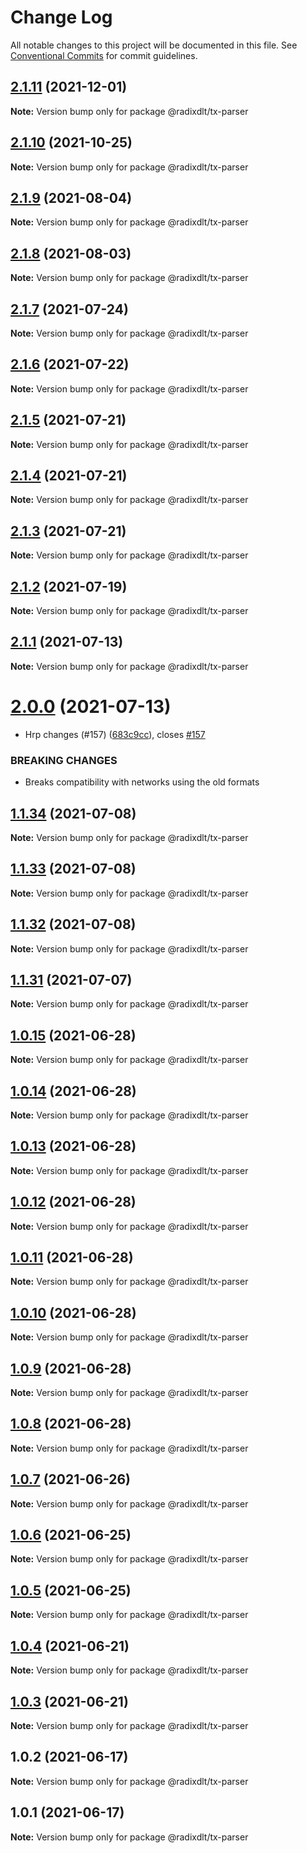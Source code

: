 # Change Log

All notable changes to this project will be documented in this file.
See [Conventional Commits](https://conventionalcommits.org) for commit guidelines.

## [2.1.11](https://github.com/radixdlt/radixdlt-javascript/compare/@radixdlt/tx-parser@2.1.10...@radixdlt/tx-parser@2.1.11) (2021-12-01)

**Note:** Version bump only for package @radixdlt/tx-parser





## [2.1.10](https://github.com/radixdlt/radixdlt-javascript/compare/@radixdlt/tx-parser@2.1.9...@radixdlt/tx-parser@2.1.10) (2021-10-25)

**Note:** Version bump only for package @radixdlt/tx-parser





## [2.1.9](https://github.com/radixdlt/radixdlt-javascript/compare/@radixdlt/tx-parser@2.1.8...@radixdlt/tx-parser@2.1.9) (2021-08-04)

**Note:** Version bump only for package @radixdlt/tx-parser





## [2.1.8](https://github.com/radixdlt/radixdlt-javascript/compare/@radixdlt/tx-parser@2.1.7...@radixdlt/tx-parser@2.1.8) (2021-08-03)

**Note:** Version bump only for package @radixdlt/tx-parser





## [2.1.7](https://github.com/radixdlt/radixdlt-javascript/compare/@radixdlt/tx-parser@2.1.6...@radixdlt/tx-parser@2.1.7) (2021-07-24)

**Note:** Version bump only for package @radixdlt/tx-parser





## [2.1.6](https://github.com/radixdlt/radixdlt-javascript/compare/@radixdlt/tx-parser@2.1.5...@radixdlt/tx-parser@2.1.6) (2021-07-22)

**Note:** Version bump only for package @radixdlt/tx-parser





## [2.1.5](https://github.com/radixdlt/radixdlt-javascript/compare/@radixdlt/tx-parser@2.1.4...@radixdlt/tx-parser@2.1.5) (2021-07-21)

**Note:** Version bump only for package @radixdlt/tx-parser





## [2.1.4](https://github.com/radixdlt/radixdlt-javascript/compare/@radixdlt/tx-parser@2.1.2...@radixdlt/tx-parser@2.1.4) (2021-07-21)

**Note:** Version bump only for package @radixdlt/tx-parser





## [2.1.3](https://github.com/radixdlt/radixdlt-javascript/compare/@radixdlt/tx-parser@2.1.2...@radixdlt/tx-parser@2.1.3) (2021-07-21)

**Note:** Version bump only for package @radixdlt/tx-parser





## [2.1.2](https://github.com/radixdlt/radixdlt-javascript/compare/@radixdlt/tx-parser@2.1.1...@radixdlt/tx-parser@2.1.2) (2021-07-19)

**Note:** Version bump only for package @radixdlt/tx-parser





## [2.1.1](https://github.com/radixdlt/radixdlt-javascript/compare/@radixdlt/tx-parser@2.0.0...@radixdlt/tx-parser@2.1.1) (2021-07-13)

**Note:** Version bump only for package @radixdlt/tx-parser





# [2.0.0](https://github.com/radixdlt/radixdlt-javascript/compare/@radixdlt/tx-parser@1.1.31...@radixdlt/tx-parser@2.0.0) (2021-07-13)


* Hrp changes (#157) ([683c9cc](https://github.com/radixdlt/radixdlt-javascript/commit/683c9cc79d6e9f07c54ca8ac77dd5dd0616e379c)), closes [#157](https://github.com/radixdlt/radixdlt-javascript/issues/157)


### BREAKING CHANGES

* Breaks compatibility with networks using the old formats





## [1.1.34](https://github.com/radixdlt/radixdlt-javascript/compare/@radixdlt/tx-parser@1.1.33...@radixdlt/tx-parser@1.1.34) (2021-07-08)

**Note:** Version bump only for package @radixdlt/tx-parser





## [1.1.33](https://github.com/radixdlt/radixdlt-javascript/compare/@radixdlt/tx-parser@1.1.32...@radixdlt/tx-parser@1.1.33) (2021-07-08)

**Note:** Version bump only for package @radixdlt/tx-parser





## [1.1.32](https://github.com/radixdlt/radixdlt-javascript/compare/@radixdlt/tx-parser@1.1.31...@radixdlt/tx-parser@1.1.32) (2021-07-08)

**Note:** Version bump only for package @radixdlt/tx-parser





## [1.1.31](https://github.com/radixdlt/radixdlt-javascript/compare/@radixdlt/tx-parser@1.0.15...@radixdlt/tx-parser@1.1.31) (2021-07-07)

**Note:** Version bump only for package @radixdlt/tx-parser





## [1.0.15](https://github.com/radixdlt/radixdlt-javascript/compare/@radixdlt/tx-parser@1.0.14...@radixdlt/tx-parser@1.0.15) (2021-06-28)

**Note:** Version bump only for package @radixdlt/tx-parser





## [1.0.14](https://github.com/radixdlt/radixdlt-javascript/compare/@radixdlt/tx-parser@1.0.13...@radixdlt/tx-parser@1.0.14) (2021-06-28)

**Note:** Version bump only for package @radixdlt/tx-parser





## [1.0.13](https://github.com/radixdlt/radixdlt-javascript/compare/@radixdlt/tx-parser@1.0.12...@radixdlt/tx-parser@1.0.13) (2021-06-28)

**Note:** Version bump only for package @radixdlt/tx-parser





## [1.0.12](https://github.com/radixdlt/radixdlt-javascript/compare/@radixdlt/tx-parser@1.0.11...@radixdlt/tx-parser@1.0.12) (2021-06-28)

**Note:** Version bump only for package @radixdlt/tx-parser





## [1.0.11](https://github.com/radixdlt/radixdlt-javascript/compare/@radixdlt/tx-parser@1.0.10...@radixdlt/tx-parser@1.0.11) (2021-06-28)

**Note:** Version bump only for package @radixdlt/tx-parser





## [1.0.10](https://github.com/radixdlt/radixdlt-javascript/compare/@radixdlt/tx-parser@1.0.9...@radixdlt/tx-parser@1.0.10) (2021-06-28)

**Note:** Version bump only for package @radixdlt/tx-parser





## [1.0.9](https://github.com/radixdlt/radixdlt-javascript/compare/@radixdlt/tx-parser@1.0.8...@radixdlt/tx-parser@1.0.9) (2021-06-28)

**Note:** Version bump only for package @radixdlt/tx-parser





## [1.0.8](https://github.com/radixdlt/radixdlt-javascript/compare/@radixdlt/tx-parser@1.0.7...@radixdlt/tx-parser@1.0.8) (2021-06-28)

**Note:** Version bump only for package @radixdlt/tx-parser





## [1.0.7](https://github.com/radixdlt/radixdlt-javascript/compare/@radixdlt/tx-parser@1.0.6...@radixdlt/tx-parser@1.0.7) (2021-06-26)

**Note:** Version bump only for package @radixdlt/tx-parser





## [1.0.6](https://github.com/radixdlt/radixdlt-javascript/compare/@radixdlt/tx-parser@1.0.5...@radixdlt/tx-parser@1.0.6) (2021-06-25)

**Note:** Version bump only for package @radixdlt/tx-parser





## [1.0.5](https://github.com/radixdlt/radixdlt-javascript/compare/@radixdlt/tx-parser@1.0.4...@radixdlt/tx-parser@1.0.5) (2021-06-25)

**Note:** Version bump only for package @radixdlt/tx-parser





## [1.0.4](https://github.com/radixdlt/radixdlt-javascript/compare/@radixdlt/tx-parser@1.0.3...@radixdlt/tx-parser@1.0.4) (2021-06-21)

**Note:** Version bump only for package @radixdlt/tx-parser





## [1.0.3](https://github.com/radixdlt/radixdlt-javascript/compare/@radixdlt/tx-parser@1.0.2...@radixdlt/tx-parser@1.0.3) (2021-06-21)

**Note:** Version bump only for package @radixdlt/tx-parser





## 1.0.2 (2021-06-17)

**Note:** Version bump only for package @radixdlt/tx-parser





## 1.0.1 (2021-06-17)

**Note:** Version bump only for package @radixdlt/tx-parser
